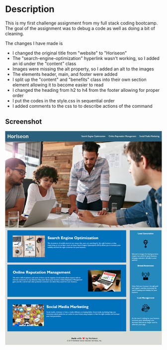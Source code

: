 # Description
This is my first challenge assignment from my full stack coding bootcamp. The goal of the assignment was to debug a code as well as doing a bit of cleaning.

The changes I have made is
  - I changed the original title from "website" to "Horiseon"
  - The "search-engine-optimization" hyperlink wasn't working, so I added an id under the "content" class
  - Images were missing the alt property, so I added an alt to the images
  - The elements header, main, and footer were added
  - I split up the "content" and "benefits" class into their own section element allowing it to become easier to read
  - I changed the heading from h2 to h4 from the footer allowing for proper order
  - I put the codes in the style.css in sequential order
  - I added comments to the css to to describe actions of the command

## Screenshot

![This is a screenshot of how the webpage looks](/assets/images/Website-Screenshot.png)